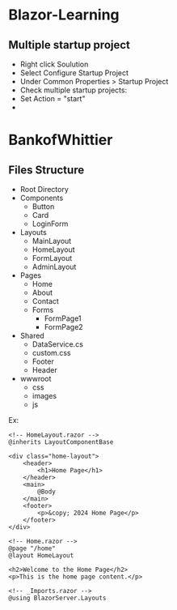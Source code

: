 # Blazor-Learning

## Multiple  startup project
<ul>
  <li>Right click Soulution</li>
  <li>Select Configure Startup Project</li>
  <li>Under Common Properties > Startup Project</li>
  <li>Check multiple startup projects:</li>
  <li>Set Action = "start"</li>
  <li></li>
</ul>

# BankofWhittier
## Files Structure
<ul>
  <li>Root Directory</li>
  <li>
    Components
    <ul>
      <li>Button</li>
      <li>Card</li>
      <li>LoginForm</li>
    </ul>
  </li>
  
  <li>
    Layouts
    <ul>
      <li>MainLayout</li>
      <li>HomeLayout</li>
      <li>FormLayout</li>
      <li>AdminLayout</li>
    </ul>
  </li>
  
  <li>
    Pages
    <ul>
      <li>Home</li>
      <li>About</li>
      <li>Contact</li>
      <li>
        Forms
        <ul>
          <li>FormPage1</li>
          <li>FormPage2</li>
        </ul>
      </li>
    </ul>
  </li>
  
  <li>
    Shared
    <ul>
      <li>DataService.cs</li>
      <li>custom.css</li>
      <li>Footer</li>
      <li>Header</li>
    </ul>
  </li>
  <li>
    wwwroot
    <ul>
      <li>css</li>
      <li>images</li>
      <li>js</li>
    </ul>
  </li>
</ul>

Ex:
```
<!-- HomeLayout.razor -->
@inherits LayoutComponentBase

<div class="home-layout">
    <header>
        <h1>Home Page</h1>
    </header>
    <main>
        @Body
    </main>
    <footer>
        <p>&copy; 2024 Home Page</p>
    </footer>
</div>

```
```
<!-- Home.razor -->
@page "/home"
@layout HomeLayout

<h2>Welcome to the Home Page</h2>
<p>This is the home page content.</p>
```
```
<!-- _Imports.razor -->
@using BlazorServer.Layouts

```
